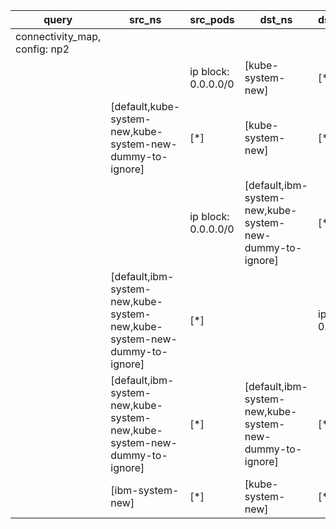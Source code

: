 |query|src_ns|src_pods|dst_ns|dst_pods|connection|
|---|---|---|---|---|---|
|connectivity_map, config: np2||||||
|||ip block: 0.0.0.0/0|[kube-system-new]|[*]|TCP 53,UDP 53,|
||[default,kube-system-new,kube-system-new-dummy-to-ignore]|[*]|[kube-system-new]|[*]|TCP 53,UDP 53,|
|||ip block: 0.0.0.0/0|[default,ibm-system-new,kube-system-new-dummy-to-ignore]|[*]|All connections|
||[default,ibm-system-new,kube-system-new,kube-system-new-dummy-to-ignore]|[*]||ip block: 0.0.0.0/0|All connections|
||[default,ibm-system-new,kube-system-new,kube-system-new-dummy-to-ignore]|[*]|[default,ibm-system-new,kube-system-new-dummy-to-ignore]|[*]|All connections|
||[ibm-system-new]|[*]|[kube-system-new]|[*]|All connections|


